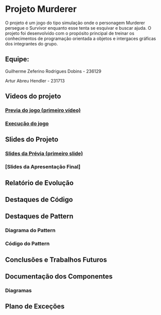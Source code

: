 # Projeto Murderer
O projeto é um jogo do tipo simulação onde o personagem Murderer persegue o Survivor enquanto esse tenta se esquivar e buscar ajuda. O projeto foi desenvolvido com o propósito principal de treinar os conhecimentos de programação orientada a objetos e intergaces gráficas dos integrantes do grupo.

## Equipe:
<p> Guilherme Zeferino Rodrigues Dobins - 236129
<p> Artur Abreu Hendler - 231713 
  
## Videos do projeto
### [Previa do jogo (primeiro vídeo)](https://drive.google.com/file/d/1y4wc81bDpK_LgzoWiO0ZwD6kmjrHN7W8/view?usp=sharing)
### [Execução do jogo](https://drive.google.com/file/d/1szSMcByPCPwFA_lCWE14E02bafu4CwGE/view?usp=sharing)

## Slides do Projeto
### [Slides da Prévia (primeiro slide)](https://docs.google.com/presentation/d/1pCGv_wNoytKBnk53aXQAfj_TzJ8oRLM61EuP9PZzEOQ/edit?ts=5ec3fd09#slide=id.g858dc2d46b_0_18)
### [Slides da Apresentação Final]

## Relatório de Evolução

## Destaques de Código

## Destaques de Pattern
### Diagrama do Pattern
### Código do Pattern

## Conclusões e Trabalhos Futuros

## Documentação dos Componentes
### Diagramas

## Plano de Exceções
